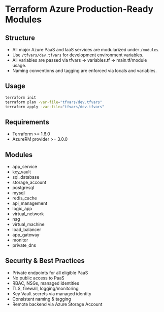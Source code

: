 # Terraform Azure Production-Ready Modules

## Structure

- All major Azure PaaS and IaaS services are modularized under `/modules`.
- Use `/tfvars/dev.tfvars` for development environment variables.
- All variables are passed via tfvars → variables.tf → main.tf/module usage.
- Naming conventions and tagging are enforced via locals and variables.

## Usage

```bash
terraform init
terraform plan -var-file="tfvars/dev.tfvars"
terraform apply -var-file="tfvars/dev.tfvars"
```

## Requirements
- Terraform >= 1.6.0
- AzureRM provider >= 3.0.0

## Modules
- app_service
- key_vault
- sql_database
- storage_account
- postgresql
- mysql
- redis_cache
- api_management
- logic_app
- virtual_network
- nsg
- virtual_machine
- load_balancer
- app_gateway
- monitor
- private_dns

## Security & Best Practices
- Private endpoints for all eligible PaaS
- No public access to PaaS
- RBAC, NSGs, managed identities
- TLS, firewall, logging/monitoring
- Key Vault secrets via managed identity
- Consistent naming & tagging
- Remote backend via Azure Storage Account
